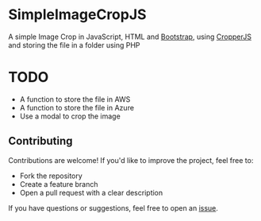 # SimpleImageCropJS
A simple Image Crop in JavaScript, HTML and [Bootstrap](https://getbootstrap.com/ "Bootstrap"), using [CropperJS](https://www.npmjs.com/package/cropperjs "CropperJS") and storing the file in a folder using PHP

# TODO
- A function to store the file in AWS
- A function to store the file in Azure
- Use a modal to crop the image 
 
 ## Contributing

Contributions are welcome! If you'd like to improve the project, feel free to:

- Fork the repository
- Create a feature branch
- Open a pull request with a clear description

If you have questions or suggestions, feel free to open an [issue](https://github.com/deidara9999/SimpleImageCropJS/issues).
